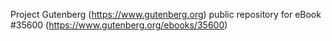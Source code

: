 Project Gutenberg (https://www.gutenberg.org) public repository for eBook #35600 (https://www.gutenberg.org/ebooks/35600)
